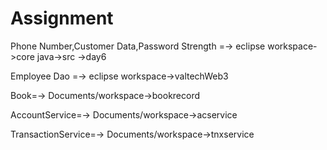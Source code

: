 # Assignment
Phone Number,Customer Data,Password Strength =-> eclipse workspace->core java->src ->day6



Employee Dao =-> eclipse workspace->valtechWeb3



Book=-> Documents/workspace->bookrecord



AccountService=-> Documents/workspace->acservice



TransactionService=-> Documents/workspace->tnxservice

